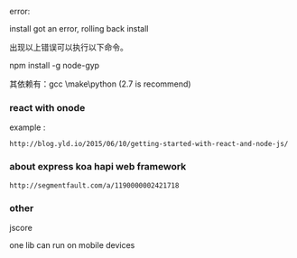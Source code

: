 error:

  install got an error, rolling back install

出现以上错误可以执行以下命令。

  npm install -g node-gyp

  其依赖有：gcc \make\python (2.7 is recommend)


### react with onode

  example :

    http://blog.yld.io/2015/06/10/getting-started-with-react-and-node-js/

### about express  koa  hapi web framework

    http://segmentfault.com/a/1190000002421718

### other

jscore

  one lib can run on mobile devices
